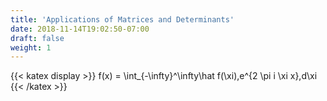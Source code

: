 ```yaml
---
title: 'Applications of Matrices and Determinants'
date: 2018-11-14T19:02:50-07:00
draft: false
weight: 1
---
```


{{< katex display >}}
f(x) = \int_{-\infty}^\infty\hat f(\xi)\,e^{2 \pi i \xi x}\,d\xi
{{< /katex >}}